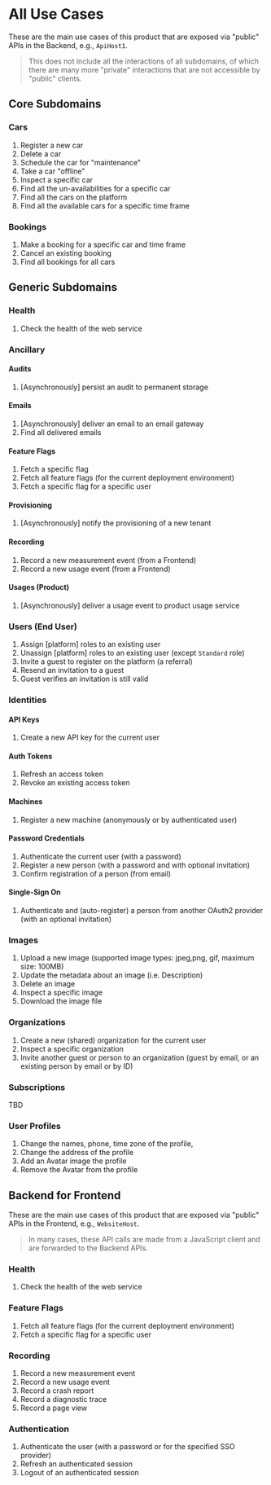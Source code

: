 # All Use Cases

These are the main use cases of this product that are exposed via "public" APIs in the Backend, e.g., `ApiHost1`.

> This does not include all the interactions of all subdomains, of which there are many more "private" interactions that are not accessible by "public" clients.

## Core Subdomains

### Cars

1. Register a new car
2. Delete a car
3. Schedule the car for "maintenance"
4. Take a car "offline"
5. Inspect a specific car
6. Find all the un-availabilities for a specific car
7. Find all the cars on the platform
8. Find all the available cars for a specific time frame

### Bookings

1. Make a booking for a specific car and time frame
2. Cancel an existing booking
3. Find all bookings for all cars

## Generic Subdomains

### Health

1. Check the health of the web service

### Ancillary

#### Audits

1. [Asynchronously] persist an audit to permanent storage

#### Emails

1. [Asynchronously] deliver an email to an email gateway
2. Find all delivered emails

#### Feature Flags

1. Fetch a specific flag
2. Fetch all feature flags (for the current deployment environment)
3. Fetch a specific flag for a specific user

#### Provisioning

1. [Asynchronously] notify the provisioning of a new tenant

#### Recording

1. Record a new measurement event (from a Frontend)
2. Record a new usage event (from a Frontend)

#### Usages (Product)

1. [Asynchronously] deliver a usage event to product usage service

### Users (End User)

1. Assign [platform] roles to an existing user
2. Unassign [platform] roles to an existing user (except `Standard` role)
3. Invite a guest to register on the platform (a referral)
4. Resend an invitation to a guest
5. Guest verifies an invitation is still valid

### Identities

#### API Keys

1. Create a new API key for the current user

#### Auth Tokens

1. Refresh an access token
2. Revoke an existing access token

#### Machines

1. Register a new machine (anonymously or by authenticated user)

#### Password Credentials

1. Authenticate the current user (with a password)
2. Register a new person (with a password and with optional invitation)
3. Confirm registration of a person (from email)

#### Single-Sign On

1. Authenticate and (auto-register) a person from another OAuth2 provider (with an optional invitation)

### Images

1. Upload a new image (supported image types: jpeg,png, gif, maximum size: 100MB)
2. Update the metadata about an image (i.e. Description)
3. Delete an image
4. Inspect a specific image
5. Download the image file

### Organizations

1. Create a new (shared) organization for the current user
2. Inspect a specific organization
3. Invite another guest or person to an organization (guest by email, or an existing person by email or by ID)

### Subscriptions

TBD

### User Profiles

1. Change the names, phone, time zone of the profile,
2. Change the address of the profile
3. Add an Avatar image the profile
4. Remove the Avatar from the profile

## Backend for Frontend

These are the main use cases of this product that are exposed via "public" APIs in the Frontend, e.g., `WebsiteHost`.

> In many cases, these API calls are made from a JavaScript client and are forwarded to the Backend APIs.

### Health

1. Check the health of the web service

### Feature Flags

1. Fetch all feature flags (for the current deployment environment)
2. Fetch a specific flag for a specific user

### Recording

1. Record a new measurement event
2. Record a new usage event
3. Record a crash report
4. Record a diagnostic trace
5. Record a page view

### Authentication

1. Authenticate the user (with a password or for the specified SSO provider)
2. Refresh an authenticated session
3. Logout of an authenticated session 

